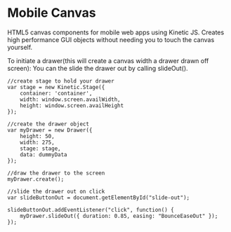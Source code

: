 Mobile Canvas
============

HTML5 canvas components for mobile web apps using Kinetic JS.
Creates high performance GUI objects without needing you to touch the canvas yourself.

To initiate a drawer(this will create a canvas width a drawer drawn off screen):
You can the slide the drawer out by calling slideOut().
    
    //create stage to hold your drawer
    var stage = new Kinetic.Stage({
        container: 'container',
        width: window.screen.availWidth,
        height: window.screen.availHeight
    });
    
    //create the drawer object
    var myDrawer = new Drawer({
        height: 50,
        width: 275,
        stage: stage,
        data: dummyData
    });
    
    //draw the drawer to the screen
    myDrawer.create();
    
    //slide the drawer out on click
    var slideButtonOut = document.getElementById("slide-out");

    slideButtonOut.addEventListener("click", function() {
        myDrawer.slideOut({ duration: 0.85, easing: "BounceEaseOut" });
    });
